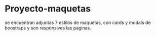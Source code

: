 # Proyecto-maquetas
se encuentran adjuntas 7 estilos de maquetas, con cards y modals de boostraps y son responsives las paginas.
